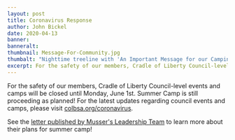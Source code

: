 ```yaml
---
layout: post
title: Coronavirus Response
author: John Bickel
date: 2020-04-13
banner:
banneralt:
thumbnail: Message-For-Community.jpg
thumbalt: "Nighttime treeline with 'An Important Message for our Camping Community' written in the sky"
excerpt: For the safety of our members, Cradle of Liberty Council-level events and camps will be closed until Monday, June 1st...
---
```


For the safety of our members, Cradle of Liberty Council-level events and camps will be closed until Monday, June 1st. Summer Camp is still proceeding as planned! For the latest updates regarding council events and camps, please visit [colbsa.org/coronavirus](https://colbsa.org/coronavirus).

See the [letter published by Musser's Leadership Team](/coronavirus) to learn more about their plans for summer camp!
